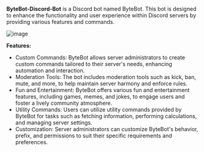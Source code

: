 <strong>ByteBot-Discord-Bot</strong> is a Discord bot named ByteBot. This bot is designed to enhance the functionality and user experience within Discord servers by providing various features and commands.

![image](https://github.com/MarioMuco/ByteBot-Discord-Bot-/assets/45602326/7280de82-1c30-48f9-86b6-466d0cf5b7d5)


<strong>Features:</strong>
<ul>
<li>Custom Commands: ByteBot allows server administrators to create custom commands tailored to their server's needs, enhancing automation and interaction.</li>
<li>Moderation Tools: The bot includes moderation tools such as kick, ban, mute, and more, to help maintain server harmony and enforce rules.</li>
<li>Fun and Entertainment: ByteBot offers various fun and entertainment features, including games, memes, and jokes, to engage users and foster a lively community atmosphere.</li>
<li>Utility Commands: Users can utilize utility commands provided by ByteBot for tasks such as fetching information, performing calculations, and managing server settings.</li>
<li>Customization: Server administrators can customize ByteBot's behavior, prefix, and permissions to suit their specific requirements and preferences.</li>
</ul>

